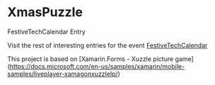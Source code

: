 # XmasPuzzle
FestiveTechCalendar Entry

Visit the rest of interesting entries for the event
[FestiveTechCalendar](https://festivetechcalendar.com/)

This project is based on [Xamarin.Forms - Xuzzle picture game]
(https://docs.microsoft.com/en-us/samples/xamarin/mobile-samples/liveplayer-xamagonxuzzlelp/)
